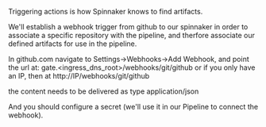 Triggering actions is how Spinnaker knows to find artifacts.

We'll establish a webhook trigger from github to our spinnaker in order to
associate a specific repository with the pipeline, and therfore associate
our defined artifacts for use in the pipeline.

In github.com navigate to Settings->Webhooks->Add Webhook, and point the url at:
gate.<ingress_dns_root>/webhooks/git/github or if you only have an IP, then at http://IP/webhooks/git/github

the content needs to be delivered as type application/json

And you should configure a secret (we'll use it in our Pipeline to connect the webhook).
